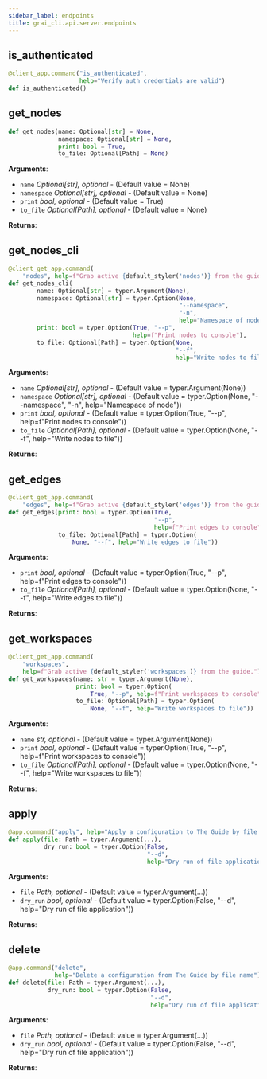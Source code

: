 ```yaml
---
sidebar_label: endpoints
title: grai_cli.api.server.endpoints
---
```


## is\_authenticated

```python
@client_app.command("is_authenticated",
                    help="Verify auth credentials are valid")
def is_authenticated()
```



## get\_nodes

```python
def get_nodes(name: Optional[str] = None,
              namespace: Optional[str] = None,
              print: bool = True,
              to_file: Optional[Path] = None)
```

**Arguments**:

- `name` _Optional[str], optional_ - (Default value = None)
- `namespace` _Optional[str], optional_ - (Default value = None)
- `print` _bool, optional_ - (Default value = True)
- `to_file` _Optional[Path], optional_ - (Default value = None)


**Returns**:



## get\_nodes\_cli

```python
@client_get_app.command(
    "nodes", help=f"Grab active {default_styler('nodes')} from the guide.")
def get_nodes_cli(
        name: Optional[str] = typer.Argument(None),
        namespace: Optional[str] = typer.Option(None,
                                                "--namespace",
                                                "-n",
                                                help="Namespace of node"),
        print: bool = typer.Option(True, "--p",
                                   help=f"Print nodes to console"),
        to_file: Optional[Path] = typer.Option(None,
                                               "--f",
                                               help="Write nodes to file"))
```

**Arguments**:

- `name` _Optional[str], optional_ - (Default value = typer.Argument(None))
- `namespace` _Optional[str], optional_ - (Default value = typer.Option(None, &quot;--namespace&quot;, &quot;-n&quot;, help=&quot;Namespace of node&quot;))
- `print` _bool, optional_ - (Default value = typer.Option(True, &quot;--p&quot;, help=f&quot;Print nodes to console&quot;))
- `to_file` _Optional[Path], optional_ - (Default value = typer.Option(None, &quot;--f&quot;, help=&quot;Write nodes to file&quot;))


**Returns**:



## get\_edges

```python
@client_get_app.command(
    "edges", help=f"Grab active {default_styler('edges')} from the guide.")
def get_edges(print: bool = typer.Option(True,
                                         "--p",
                                         help=f"Print edges to console"),
              to_file: Optional[Path] = typer.Option(
                  None, "--f", help="Write edges to file"))
```

**Arguments**:

- `print` _bool, optional_ - (Default value = typer.Option(True, &quot;--p&quot;, help=f&quot;Print edges to console&quot;))
- `to_file` _Optional[Path], optional_ - (Default value = typer.Option(None, &quot;--f&quot;, help=&quot;Write edges to file&quot;))


**Returns**:



## get\_workspaces

```python
@client_get_app.command(
    "workspaces",
    help=f"Grab active {default_styler('workspaces')} from the guide.")
def get_workspaces(name: str = typer.Argument(None),
                   print: bool = typer.Option(
                       True, "--p", help=f"Print workspaces to console"),
                   to_file: Optional[Path] = typer.Option(
                       None, "--f", help="Write workspaces to file"))
```

**Arguments**:

- `name` _str, optional_ - (Default value = typer.Argument(None))
- `print` _bool, optional_ - (Default value = typer.Option(True, &quot;--p&quot;, help=f&quot;Print workspaces to console&quot;))
- `to_file` _Optional[Path], optional_ - (Default value = typer.Option(None, &quot;--f&quot;, help=&quot;Write workspaces to file&quot;))


**Returns**:



## apply

```python
@app.command("apply", help="Apply a configuration to The Guide by file name")
def apply(file: Path = typer.Argument(...),
          dry_run: bool = typer.Option(False,
                                       "--d",
                                       help="Dry run of file application"))
```

**Arguments**:

- `file` _Path, optional_ - (Default value = typer.Argument(...))
- `dry_run` _bool, optional_ - (Default value = typer.Option(False, &quot;--d&quot;, help=&quot;Dry run of file application&quot;))


**Returns**:



## delete

```python
@app.command("delete",
             help="Delete a configuration from The Guide by file name")
def delete(file: Path = typer.Argument(...),
           dry_run: bool = typer.Option(False,
                                        "--d",
                                        help="Dry run of file application"))
```

**Arguments**:

- `file` _Path, optional_ - (Default value = typer.Argument(...))
- `dry_run` _bool, optional_ - (Default value = typer.Option(False, &quot;--d&quot;, help=&quot;Dry run of file application&quot;))


**Returns**:
